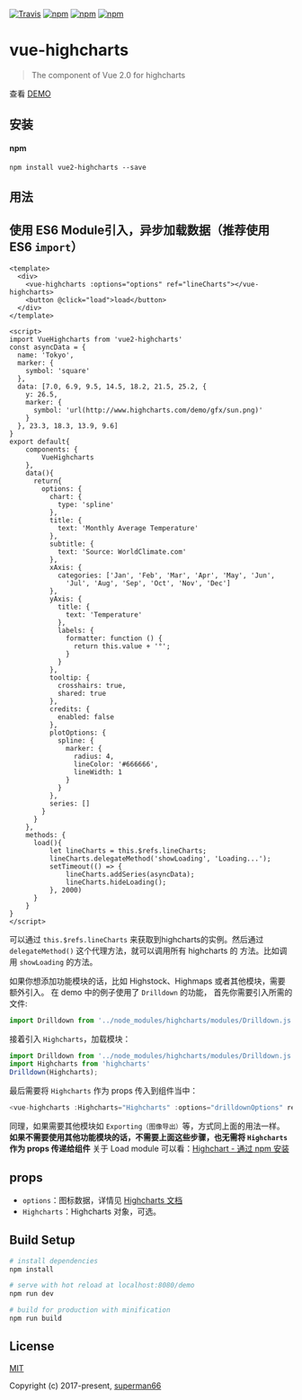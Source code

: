 [![Travis](https://img.shields.io/travis/superman66/vue-highcharts.svg)](https://travis-ci.org/superman66/vue-highcharts) [![npm](https://img.shields.io/npm/v/vue2-highcharts.svg?style=plastic)](https://www.npmjs.com/package/vue2-highcharts) [![npm](https://img.shields.io/npm/dt/vue2-highcharts.svg?style=plastic)](https://www.npmjs.com/package/vue2-highcharts) [![npm](https://img.shields.io/npm/l/vue2-highcharts.svg)](https://www.npmjs.com/package/vue2-highcharts)
# vue-highcharts

> The component of Vue 2.0 for highcharts

查看 [DEMO](http://chenhuichao.com/vue-highcharts/demo/)

## 安装
#### npm
```
npm install vue2-highcharts --save
```
## 用法

## 使用 ES6 Module引入，异步加载数据（推荐使用 ES6 `import`）
```es6
<template>
  <div>
    <vue-highcharts :options="options" ref="lineCharts"></vue-highcharts>
    <button @click="load">load</button>
  </div>
</template>

<script>
import VueHighcharts from 'vue2-highcharts'
const asyncData = {
  name: 'Tokyo',
  marker: {
    symbol: 'square'
  },
  data: [7.0, 6.9, 9.5, 14.5, 18.2, 21.5, 25.2, {
    y: 26.5,
    marker: {
      symbol: 'url(http://www.highcharts.com/demo/gfx/sun.png)'
    }
  }, 23.3, 18.3, 13.9, 9.6]
}
export default{
    components: {
        VueHighcharts
    },
    data(){
      return{
        options: {
          chart: {
            type: 'spline'
          },
          title: {
            text: 'Monthly Average Temperature'
          },
          subtitle: {
            text: 'Source: WorldClimate.com'
          },
          xAxis: {
            categories: ['Jan', 'Feb', 'Mar', 'Apr', 'May', 'Jun',
              'Jul', 'Aug', 'Sep', 'Oct', 'Nov', 'Dec']
          },
          yAxis: {
            title: {
              text: 'Temperature'
            },
            labels: {
              formatter: function () {
                return this.value + '°';
              }
            }
          },
          tooltip: {
            crosshairs: true,
            shared: true
          },
          credits: {
            enabled: false
          },
          plotOptions: {
            spline: {
              marker: {
                radius: 4,
                lineColor: '#666666',
                lineWidth: 1
              }
            }
          },
          series: []
        }
      }
    },
    methods: {
      load(){
          let lineCharts = this.$refs.lineCharts;
          lineCharts.delegateMethod('showLoading', 'Loading...');
          setTimeout(() => {
              lineCharts.addSeries(asyncData);
              lineCharts.hideLoading();
          }, 2000)
      }
    }
}
</script>
```
可以通过 `this.$refs.lineCharts` 来获取到highcharts的实例。然后通过 `delegateMethod()` 这个代理方法，就可以调用所有 highcharts 的 方法。比如调用 `showLoading` 的方法。

如果你想添加功能模块的话，比如 Highstock、Highmaps 或者其他模块，需要额外引入。
在 demo 中的例子使用了 `Drilldown` 的功能，
首先你需要引入所需的文件:

```javascript
import Drilldown from '../node_modules/highcharts/modules/Drilldown.js'
```
接着引入 `Highcharts`，加载模块：

```javascript
import Drilldown from '../node_modules/highcharts/modules/Drilldown.js'
import Highcharts from 'highcharts'
Drilldown(Highcharts);
```
最后需要将 `Highcharts` 作为 props 传入到组件当中：

```javascript
<vue-highcharts :Highcharts="Highcharts" :options="drilldownOptions" ref="drilldownChart"></vue-highcharts>
```
同理，如果需要其他模块如 `Exporting（图像导出）`等，方式同上面的用法一样。 
**如果不需要使用其他功能模块的话，不需要上面这些步骤，也无需将 `Highcharts` 作为 props 传递给组件**
关于 Load module 可以看：[Highchart - 通过 npm 安装](https://www.hcharts.cn/docs/install-from-npm)

## props
* `options`：图标数据，详情见 [Highcharts 文档](https://api.hcharts.cn/highcharts)
* `Highcharts`：Highcharts 对象，可选。

## Build Setup

``` bash
# install dependencies
npm install

# serve with hot reload at localhost:8080/demo
npm run dev

# build for production with minification
npm run build
```

## License
[MIT](https://opensource.org/licenses/MIT)

Copyright (c) 2017-present, [superman66](github.com/superman66)
